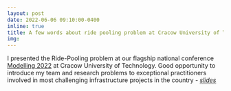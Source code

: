 ```yaml
---
layout: post
date: 2022-06-06 09:10:00-0400
inline: true
title: A few words about ride pooling problem at Cracow University of Technology
img:
---
```


I presented the Ride-Pooling problem at our flagship national conference [Modelling 2022](https://nbi.com.pl/kalendarium/modelling-22-modelowanie-podrozy-i-prognozowanie-ruchu/) at Cracow University of Technology. 
Good opportunity to introduce my team and research problems to exceptional practitioners involved in most challenging infrastructure projects in the country - [_slides_](https://rafalkucharskipk.github.io/assets/img/Kucharski_pooling_modelling2022.pdf)
